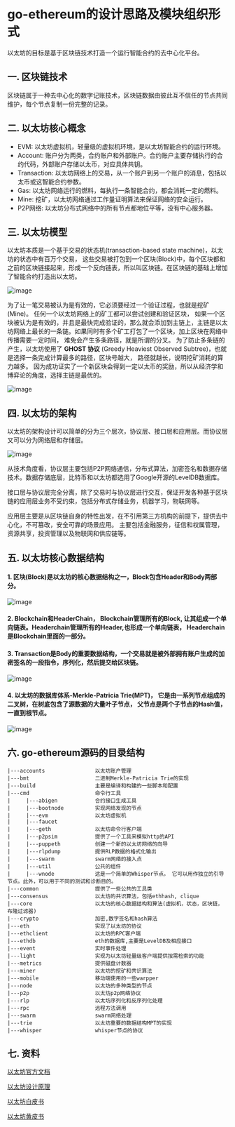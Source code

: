 go-ethereum的设计思路及模块组织形式
===================================

以太坊的目标是基于区块链技术打造一个运行智能合约的去中心化平台。

## 一. 区块链技术
区块链属于一种去中心化的数字记账技术，区块链数据由彼此互不信任的节点共同维护，每个节点复制一份完整的记录。

## 二. 以太坊核心概念
* EVM: 以太坊虚拟机，轻量级的虚拟机环境，是以太坊智能合约的运行环境。
* Account: 账户分为两类，合约账户和外部账户。合约账户主要存储执行的合约代码，外部账户存储以太币，对应具体共钥。
* Transaction: 以太坊网络上的交易，从一个账户到另一个账户的消息，包括以太币或这智能合约参数。
* Gas: 以太坊网络运行的燃料，每执行一条智能合约，都会消耗一定的燃料。
* Mine: 挖矿，以太坊网络通过工作量证明算法来保证网络的安全运行。
* P2P网络: 以太坊分布式网络中的所有节点都地位平等，没有中心服务器。

## 三. 以太坊模型
以太坊本质是一个基于交易的状态机(transaction-based state machine)，以太坊的状态中有百万个交易，
这些交易被打包到一个区块(Block)中，每个区块都和之前的区块链接起来，形成一个反向链表，所以叫区块链。在区块链的基础上增加了智能合约打造出以太坊。

![image](https://github.com/toints/Ethereum-Source-Analysis/blob/master/0.imgs/blockchain-model.png)

为了让一笔交易被认为是有效的，它必须要经过一个验证过程，也就是挖矿(Mine)。 任何一个以太坊网络上的矿工都可以尝试创建和验证区块，
如果一个区块被认为是有效的，并且是最快完成验证的，那么就会添加到主链上，主链是以太坊网络上最长的一条链。如果同时有多个矿工打包了一个区块，加上区块在网络中传播需要一定时间，
难免会产生多条路径，就是所谓的分叉。
为了防止多条链的产生，以太坊使用了 **GHOST 协议** (Greedy Heaviest Observed Subtree)，也就是选择一条完成计算最多的路径，区块号越大， 路径就越长，说明挖矿消耗的算力越多。
因为成功证实了一个新区块会得到一定以太币的奖励，所以从经济学和博弈论的角度，选择主链是最优的。

![image](https://github.com/toints/Ethereum-Source-Analysis/blob/master/0.imgs/blockchain-fork.png)

## 四. 以太坊的架构
以太坊的架构设计可以简单的分为三个层次，协议层、接口层和应用层。而协议层又可以分为网络层和存储层。

![image](https://github.com/toints/Ethereum-Source-Analysis/blob/master/0.imgs/blockchain_frame.png)

从技术角度看，协议层主要包括P2P网络通信，分布式算法，加密签名和数据存储技术。数据存储底层，比特币和以太坊都选用了Google开源的LevelDB数据库。

接口层与协议层完全分离，除了交易时与协议层进行交互，保证开发各种基于区块链的应用层业务不受约束，包括分布式存储业务，机器学习，物联网等。

应用层主要是从区块链自身的特性出发，在不引用第三方机构的前提下，提供去中心化，不可篡改，安全可靠的场景应用。
主要包括金融服务，征信和权属管理，资源共享，投资管理以及物联网和供应链等。

## 五. 以太坊核心数据结构

#### 1. 区块(Block)是以太坊的核心数据结构之一，Block包含Header和Body两部分。

![image](https://github.com/toints/Ethereum-Source-Analysis/blob/master/0.imgs/block_header.png)

#### 2. Blockchain和HeaderChain， Blockchain管理所有的Block, 让其组成一个单向链表。Headerchain管理所有的Header,也形成一个单向链表， Headerchain是Blockchain里面的一部分。

#### 3. Transaction是Body的重要数据结构，一个交易就是被外部拥有账户生成的加密签名的一段指令，序列化，然后提交给区块链。

![image](https://github.com/toints/Ethereum-Source-Analysis/blob/master/0.imgs/transaction.png)

#### 4. 以太坊的数据库体系-Merkle-Patricia Trie(MPT)， 它是由一系列节点组成的二叉树，在树底包含了源数据的大量叶子节点， 父节点是两个子节点的Hash值，一直到根节点。

![image](https://github.com/toints/Ethereum-Source-Analysis/blob/master/0.imgs/Hash_Tree.png)

## 六. go-ethereum源码的目录结构

``` golang
|---accounts                以太坊账户管理
|---bmt                     二进制Merkle-Patricia Trie的实现
|---build                   主要是编译和构建的一些脚本和配置
|---cmd                     命令行工具
|     |---abigen            合约接口生成工具
|     |---bootnode          实现网络发现的节点
|     |---evm               以太坊虚拟机
|     |---faucet
|     |---geth              以太坊命令行客户端
|     |---p2psim            提供了一个工具来模拟http的API
|     |---puppeth           创建一个新的以太坊网络的向导
|     |---rlpdump           提供RLP数据的格式化输出
|     |---swarm             swarm网络的接入点
|     |---util              公共的组件
|     |---wnode             这是一个简单的Whisper节点。 它可以用作独立的引导节点。此外，可以用于不同的测试和诊断目的。
|---common                  提供了一些公共的工具类
|---consensus               以太坊的共识算法，包括ethhash, clique
|---core                    以太坊的核心数据结构和算法(虚拟机，状态，区块链，布隆过滤器)
|---crypto                  加密,数字签名和hash算法
|---eth                     实现了以太坊的协议
|---ethclient               以太坊的RPC客户端
|---ethdb                   eth的数据库,主要是LevelDB及相应接口
|---event                   实时事件处理
|---light                   实现为以太坊轻量级客户端提供按需检索的功能
|---metrics                 提供磁盘计数器
|---miner                   以太坊的挖矿和共识算法
|---mobile                  移动端使用的一些warpper
|---node                    以太坊的多种类型的节点
|---p2p                     以太坊p2p网络协议
|---rlp                     以太坊序列化和反序列化处理
|---rpc                     远程方法调用
|---swarm                   swarm网络处理
|---trie                    以太坊重要的数据结构MPT的实现
|---whisper                 whisper节点的协议
```

## 七. 资料

[以太坊官方文档](http://ethdocs.org/en/latest/index.html)

[以太坊设计原理](https://github.com/ethereum/wiki/wiki/Design-Rationale)

[以太坊白皮书](https://github.com/ethereum/wiki/wiki/White-Paper)

[以太坊黄皮书](https://ethereum.github.io/yellowpaper/paper.pdf)
